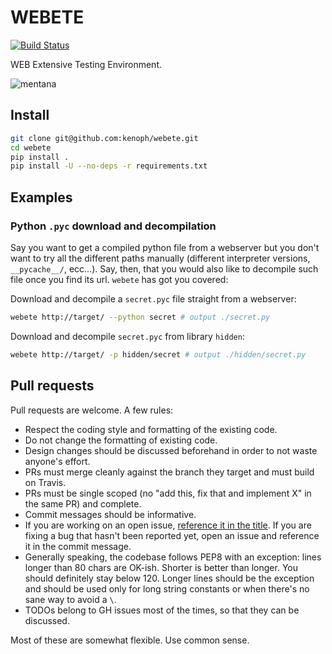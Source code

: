 # WEBETE

[![Build Status](https://travis-ci.org/kenoph/webete.svg?branch=master)](https://travis-ci.org/kenoph/webete)

WEB Extensive Testing Environment.

![mentana](https://user-images.githubusercontent.com/1985669/30066524-73e87bd6-9258-11e7-9a83-62963edac0c3.jpg)

## Install

```bash
git clone git@github.com:kenoph/webete.git
cd webete
pip install .
pip install -U --no-deps -r requirements.txt
```

## Examples

### Python `.pyc` download and decompilation

Say you want to get a compiled python file from a webserver but you don't
want to try all the different paths manually (different interpreter versions, `__pycache__/`, ecc...).
Say, then, that you would also like to decompile such file once you find its url.
`webete` has got you covered:

Download and decompile a `secret.pyc` file straight from a webserver:

```bash
webete http://target/ --python secret # output ./secret.py
```

Download and decompile `secret.pyc` from library `hidden`:

```bash
webete http://target/ -p hidden/secret # output ./hidden/secret.py
```

## Pull requests

Pull requests are welcome. A few rules:

- Respect the coding style and formatting of the existing code.
- Do not change the formatting of existing code.
- Design changes should be discussed beforehand in order to not waste anyone's effort.
- PRs must merge cleanly against the branch they target and must build on Travis.
- PRs must be single scoped (no "add this, fix that and implement X" in the same PR) and complete.
- Commit messages should be informative.
- If you are working on an open issue, [reference it in the title](https://help.github.com/articles/closing-issues-using-keywords/). If you are fixing a bug that hasn't been reported yet, open an issue and reference it in the commit message.
- Generally speaking, the codebase follows PEP8 with an exception: lines longer than 80 chars are OK-ish. Shorter is better than longer. You should definitely stay below 120. Longer lines should be the exception and should be used only for long string constants or when there's no sane way to avoid a `\`.
- TODOs belong to GH issues most of the times, so that they can be discussed.

Most of these are somewhat flexible. Use common sense. 
